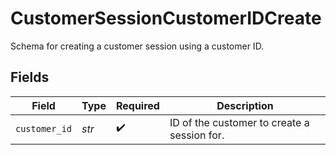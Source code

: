 # CustomerSessionCustomerIDCreate

Schema for creating a customer session using a customer ID.


## Fields

| Field                                       | Type                                        | Required                                    | Description                                 |
| ------------------------------------------- | ------------------------------------------- | ------------------------------------------- | ------------------------------------------- |
| `customer_id`                               | *str*                                       | :heavy_check_mark:                          | ID of the customer to create a session for. |